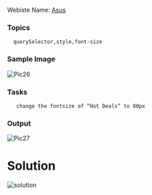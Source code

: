 Webiste Name: [Asus](https://www.asus.com/in/)

### Topics

      querySelector,style,font-size

### Sample Image

![Pic26](https://github.com/Akram-Mondal/Dom-Manipulation-project-14/assets/110484350/1ec840c7-8671-441f-819d-c72e63e26f59)


### Tasks

       change the fontsize of “Hot Deals” to 80px

### Output

![Pic27](https://github.com/Akram-Mondal/Dom-Manipulation-project-14/assets/110484350/d127fcbd-7a63-4c08-a2d0-f0a6eace35b7)


# Solution

![solution](https://github.com/Akram-Mondal/Dom-Manipulation-project-14/assets/110484350/45207176-8fff-439f-ad60-23e85f237e83)
